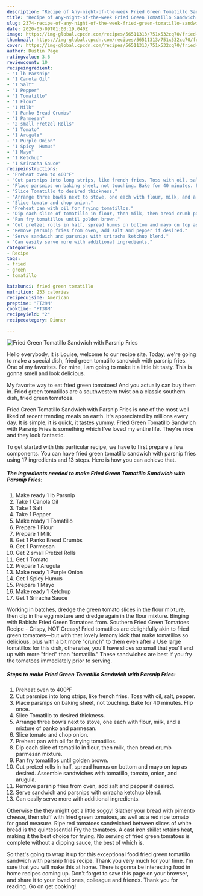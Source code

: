 ```yaml
---
description: "Recipe of Any-night-of-the-week Fried Green Tomatillo Sandwich with Parsnip Fries"
title: "Recipe of Any-night-of-the-week Fried Green Tomatillo Sandwich with Parsnip Fries"
slug: 2374-recipe-of-any-night-of-the-week-fried-green-tomatillo-sandwich-with-parsnip-fries
date: 2020-05-09T01:03:19.040Z
image: https://img-global.cpcdn.com/recipes/56511313/751x532cq70/fried-green-tomatillo-sandwich-with-parsnip-fries-recipe-main-photo.jpg
thumbnail: https://img-global.cpcdn.com/recipes/56511313/751x532cq70/fried-green-tomatillo-sandwich-with-parsnip-fries-recipe-main-photo.jpg
cover: https://img-global.cpcdn.com/recipes/56511313/751x532cq70/fried-green-tomatillo-sandwich-with-parsnip-fries-recipe-main-photo.jpg
author: Dustin Page
ratingvalue: 3.6
reviewcount: 10
recipeingredient:
- "1 lb Parsnip"
- "1 Canola Oil"
- "1 Salt"
- "1 Pepper"
- "1 Tomatillo"
- "1 Flour"
- "1 Milk"
- "1 Panko Bread Crumbs"
- "1 Parmesan"
- "2 small Pretzel Rolls"
- "1 Tomato"
- "1 Arugula"
- "1 Purple Onion"
- "1 Spicy  Humus"
- "1 Mayo"
- "1 Ketchup"
- "1 Sriracha Sauce"
recipeinstructions:
- "Preheat oven to 400°F"
- "Cut parsnips into long strips, like french fries. Toss with oil, salt, pepper."
- "Place parsnips on baking sheet, not touching. Bake for 40 minutes. Flip once."
- "Slice Tomatillo to desired thickness."
- "Arrange three bowls next to stove, one each with flour, milk, and a mixture of panko and parmesan."
- "Slice tomato and chop onion."
- "Preheat pan with oil for frying tomatillos."
- "Dip each slice of tomatillo in flour, then milk, then bread crumb parmesan mixture."
- "Pan fry tomatillos until golden brown."
- "Cut pretzel rolls in half, spread humus on bottom and mayo on top as desired. Assemble sandwiches with tomatillo, tomato, onion, and arugula."
- "Remove parsnip fries from oven, add salt and pepper if desired."
- "Serve sandwich and parsnips with sriracha ketchup blend."
- "Can easily serve more with additional ingredients."
categories:
- Recipe
tags:
- fried
- green
- tomatillo

katakunci: fried green tomatillo 
nutrition: 253 calories
recipecuisine: American
preptime: "PT29M"
cooktime: "PT38M"
recipeyield: "2"
recipecategory: Dinner

---
```



![Fried Green Tomatillo Sandwich with Parsnip Fries](https://img-global.cpcdn.com/recipes/56511313/751x532cq70/fried-green-tomatillo-sandwich-with-parsnip-fries-recipe-main-photo.jpg)

Hello everybody, it is Louise, welcome to our recipe site. Today, we're going to make a special dish, fried green tomatillo sandwich with parsnip fries. One of my favorites. For mine, I am going to make it a little bit tasty. This is gonna smell and look delicious.

My favorite way to eat fried green tomatoes! And you actually can buy them in. Fried green tomatillos are a southwestern twist on a classic southern dish, fried green tomatoes.

Fried Green Tomatillo Sandwich with Parsnip Fries is one of the most well liked of recent trending meals on earth. It's appreciated by millions every day. It is simple, it is quick, it tastes yummy. Fried Green Tomatillo Sandwich with Parsnip Fries is something which I've loved my entire life. They're nice and they look fantastic.


To get started with this particular recipe, we have to first prepare a few components. You can have fried green tomatillo sandwich with parsnip fries using 17 ingredients and 13 steps. Here is how you can achieve that.

<!--inarticleads1-->

##### The ingredients needed to make Fried Green Tomatillo Sandwich with Parsnip Fries:

1. Make ready 1 lb Parsnip
1. Take 1 Canola Oil
1. Take 1 Salt
1. Take 1 Pepper
1. Make ready 1 Tomatillo
1. Prepare 1 Flour
1. Prepare 1 Milk
1. Get 1 Panko Bread Crumbs
1. Get 1 Parmesan
1. Get 2 small Pretzel Rolls
1. Get 1 Tomato
1. Prepare 1 Arugula
1. Make ready 1 Purple Onion
1. Get 1 Spicy  Humus
1. Prepare 1 Mayo
1. Make ready 1 Ketchup
1. Get 1 Sriracha Sauce


Working in batches, dredge the green tomato slices in the flour mixture, then dip in the egg mixture and dredge again in the flour mixture. Binging with Babish: Fried Green Tomatoes from. Southern Fried Green Tomatoes Recipe - Crispy, NOT Greasy! Fried tomatillos are delightfully akin to fried green tomatoes—but with that lovely lemony kick that make tomatillos so delicious, plus with a bit more &#34;crunch&#34; to them even after a Use large tomatillos for this dish, otherwise, you&#39;ll have slices so small that you&#39;ll end up with more &#34;fried&#34; than &#34;tomatillo.&#34; These sandwiches are best if you fry the tomatoes immediately prior to serving. 

<!--inarticleads2-->

##### Steps to make Fried Green Tomatillo Sandwich with Parsnip Fries:

1. Preheat oven to 400°F
1. Cut parsnips into long strips, like french fries. Toss with oil, salt, pepper.
1. Place parsnips on baking sheet, not touching. Bake for 40 minutes. Flip once.
1. Slice Tomatillo to desired thickness.
1. Arrange three bowls next to stove, one each with flour, milk, and a mixture of panko and parmesan.
1. Slice tomato and chop onion.
1. Preheat pan with oil for frying tomatillos.
1. Dip each slice of tomatillo in flour, then milk, then bread crumb parmesan mixture.
1. Pan fry tomatillos until golden brown.
1. Cut pretzel rolls in half, spread humus on bottom and mayo on top as desired. Assemble sandwiches with tomatillo, tomato, onion, and arugula.
1. Remove parsnip fries from oven, add salt and pepper if desired.
1. Serve sandwich and parsnips with sriracha ketchup blend.
1. Can easily serve more with additional ingredients.


Otherwise the they might get a little soggy! Slather your bread with pimento cheese, then stuff with fried green tomatoes, as well as a red ripe tomato for good measure. Ripe red tomatoes sandwiched between slices of white bread is the quintessential Fry the tomatoes. A cast iron skillet retains heat, making it the best choice for frying. No serving of fried green tomatoes is complete without a dipping sauce, the best of which is. 

So that's going to wrap it up for this exceptional food fried green tomatillo sandwich with parsnip fries recipe. Thank you very much for your time. I'm sure that you will make this at home. There is gonna be interesting food in home recipes coming up. Don't forget to save this page on your browser, and share it to your loved ones, colleague and friends. Thank you for reading. Go on get cooking!
